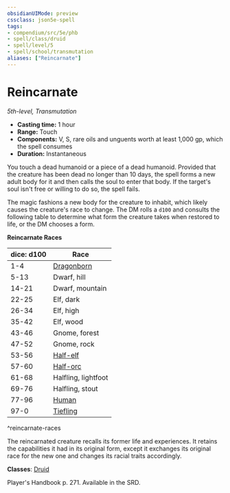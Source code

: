 ```yaml
---
obsidianUIMode: preview
cssclass: json5e-spell
tags:
- compendium/src/5e/phb
- spell/class/druid
- spell/level/5
- spell/school/transmutation
aliases: ["Reincarnate"]
---
```

# Reincarnate
*5th-level, Transmutation*  

- **Casting time:** 1 hour
- **Range:** Touch
- **Components:** V, S, rare oils and unguents worth at least 1,000 gp, which the spell consumes
- **Duration:** Instantaneous

You touch a dead humanoid or a piece of a dead humanoid. Provided that the creature has been dead no longer than 10 days, the spell forms a new adult body for it and then calls the soul to enter that body. If the target's soul isn't free or willing to do so, the spell fails.

The magic fashions a new body for the creature to inhabit, which likely causes the creature's race to change. The DM rolls a `d100` and consults the following table to determine what form the creature takes when restored to life, or the DM chooses a form.

**Reincarnate Races**

| dice: d100 | Race |
|------------|------|
| 1-4 | [Dragonborn](../races/dragonborn.md#) |
| 5-13 | Dwarf, hill |
| 14-21 | Dwarf, mountain |
| 22-25 | Elf, dark |
| 26-34 | Elf, high |
| 35-42 | Elf, wood |
| 43-46 | Gnome, forest |
| 47-52 | Gnome, rock |
| 53-56 | [Half-elf](../races/half-elf.md#) |
| 57-60 | [Half-orc](../races/half-orc.md#) |
| 61-68 | Halfling, lightfoot |
| 69-76 | Halfling, stout |
| 77-96 | [Human](../races/human.md#) |
| 97-0 | [Tiefling](../races/tiefling.md#) |
^reincarnate-races

The reincarnated creature recalls its former life and experiences. It retains the capabilities it had in its original form, except it exchanges its original race for the new one and changes its racial traits accordingly.

**Classes**: [Druid](../classes/druid.md#)

Player's Handbook p. 271. Available in the SRD.